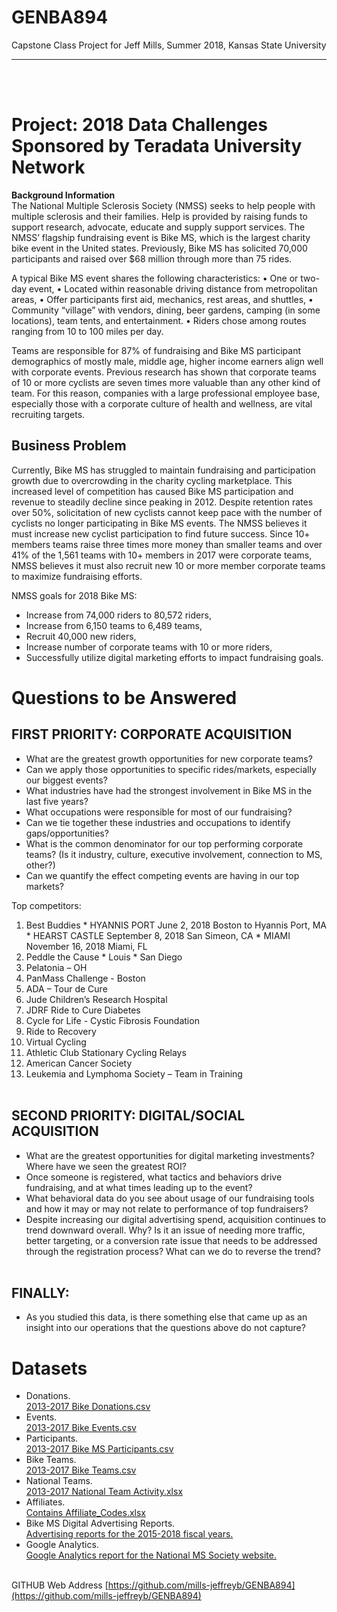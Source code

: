 # GENBA894
Capstone Class Project for Jeff Mills,
Summer 2018,
Kansas State University
***
<br><br>
# Project: 2018 Data Challenges Sponsored by Teradata University Network
<b>Background Information</b><br> 
The National Multiple Sclerosis Society (NMSS) seeks to help people with multiple sclerosis and their families. Help is provided by raising funds to support research, advocate, educate and supply support services. The NMSS’ flagship fundraising event is Bike MS, which is the largest charity bike event in the United states. Previously, Bike MS has solicited 70,000 participants and raised over $68 million through more than 75 rides.<br>


A typical Bike MS event shares the following characteristics:
•	One or two-day event,
•	Located within reasonable driving distance from metropolitan areas,
•	Offer participants first aid, mechanics, rest areas, and shuttles, 
•	Community “village” with vendors, dining, beer gardens, camping (in some locations), team tents, and entertainment. 
•	Riders chose among routes ranging from 10 to 100 miles per day.


Teams are responsible for 87% of fundraising and Bike MS participant demographics of mostly male, middle age, higher income earners align well with corporate events. Previous research has shown that corporate teams of 10 or more cyclists are seven times more valuable than any other kind of team. For this reason, companies with a large professional employee base, especially those with a corporate culture of health and wellness, are vital recruiting targets. 


## Business Problem
Currently, Bike MS has struggled to maintain fundraising and participation growth due to overcrowding in the charity cycling marketplace. This increased level of competition has caused Bike MS participation and revenue to steadily decline since peaking in 2012. Despite retention rates over 50%, solicitation of new cyclists cannot keep pace with the number of cyclists no longer participating in Bike MS events. The NMSS believes it must increase new cyclist participation to find future success. Since 10+ members teams raise three times more money than smaller teams and over 41% of the 1,561 teams with 10+ members in 2017 were corporate teams, NMSS believes it must also recruit new 10 or more member corporate teams to maximize fundraising efforts. 


NMSS goals for 2018 Bike MS:

  * Increase from 74,000 riders to 80,572 riders,
  * Increase from 6,150 teams to 6,489 teams,
  * Recruit 40,000 new riders,
  * Increase number of corporate teams with 10 or more riders, 
  * Successfully utilize digital marketing efforts to impact fundraising goals.

# Questions to be Answered



## FIRST PRIORITY: CORPORATE ACQUISITION
  * What are the greatest growth opportunities for new corporate teams?
  * Can we apply those opportunities to specific rides/markets, especially our biggest events?
  * What industries have had the strongest involvement in Bike MS in the last five years?
  * What occupations were responsible for most of our fundraising?
  * Can we tie together these industries and occupations to identify gaps/opportunities?
  * What is the common denominator for our top performing corporate teams? (Is it industry, culture, executive involvement, connection to MS, other?)
  * Can we quantify the effect competing events are having in our top markets? 
  
  
Top competitors:
   1. Best Buddies
     * HYANNIS PORT June 2, 2018 Boston to Hyannis Port, MA
     * HEARST CASTLE September 8, 2018 San Simeon, CA
     * MIAMI November 16, 2018 Miami, FL
   2. Peddle the Cause
     * Louis
     * San Diego
   3. Pelatonia – OH
   4. PanMass Challenge - Boston
   5. ADA – Tour de Cure
   6. Jude Children’s Research Hospital
   7. JDRF Ride to Cure Diabetes
   8. Cycle for Life - Cystic Fibrosis Foundation
   9. Ride to Recovery
   10. Virtual Cycling
   11. Athletic Club Stationary Cycling Relays
   12. American Cancer Society
   13. Leukemia and Lymphoma Society – Team in Training
   <br><br>
   
## SECOND PRIORITY: DIGITAL/SOCIAL ACQUISITION
  * What are the greatest opportunities for digital marketing investments? Where have we seen the greatest ROI?
  * Once someone is registered, what tactics and behaviors drive fundraising, and at what times leading up to the event?
  * What behavioral data do you see about usage of our fundraising tools and how it may or may not relate to performance of top fundraisers?
  * Despite increasing our digital advertising spend, acquisition continues to trend downward overall. Why? Is it an issue of needing more traffic, better targeting, or a conversion rate issue that needs to be addressed through the registration process? What can we do to reverse the trend?
   <br><br>
## FINALLY:
  * As you studied this data, is there something else that came up as an insight into our operations that the questions above do not capture? 
   
# Datasets
  * Donations.   <br>
[2013-2017 Bike Donations.csv](http://tunweb.teradata.ws/datasets/Donations.zip)<br>
  * Events.   <br>
[2013-2017 Bike Events.csv](http://tunweb.teradata.ws/datasets/Events.zip) <br>
  * Participants.  <br>
[2013-2017 Bike MS Participants.csv](http://tunweb.teradata.ws/datasets/Participants.zip) <br>
  * Bike Teams.  <br>
[2013-2017 Bike Teams.csv](http://tunweb.teradata.ws/datasets/Bike%20Teams.zip) <br>
  * National Teams.  <br>
[2013-2017 National Team Activity.xlsx](http://tunweb.teradata.ws/datasets/National%20Teams.zip) <br>
  * Affiliates.    <br>
[Contains Affiliate_Codes.xlsx](http://tunweb.teradata.ws/datasets/Affiliates.zip)  <br>
  * Bike MS Digital Advertising Reports.  <br>
[Advertising reports for the 2015-2018 fiscal years.](http://tunweb.teradata.ws/datasets/Bike%20MS%20Digital%20Advertising%20Reports.zip) <br>
  * Google Analytics.  <br>
[Google Analytics report for the National MS Society website.](http://tunweb.teradata.ws/datasets/Google%20Analytics.zip) <br><br>

GITHUB Web Address
[https://github.com/mills-jeffreyb/GENBA894](https://github.com/mills-jeffreyb/GENBA894)
